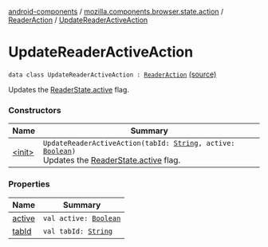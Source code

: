 [android-components](../../../index.md) / [mozilla.components.browser.state.action](../../index.md) / [ReaderAction](../index.md) / [UpdateReaderActiveAction](./index.md)

# UpdateReaderActiveAction

`data class UpdateReaderActiveAction : `[`ReaderAction`](../index.md) [(source)](https://github.com/mozilla-mobile/android-components/blob/master/components/browser/state/src/main/java/mozilla/components/browser/state/action/BrowserAction.kt#L462)

Updates the [ReaderState.active](../../../mozilla.components.browser.state.state/-reader-state/active.md) flag.

### Constructors

| Name | Summary |
|---|---|
| [&lt;init&gt;](-init-.md) | `UpdateReaderActiveAction(tabId: `[`String`](https://kotlinlang.org/api/latest/jvm/stdlib/kotlin/-string/index.html)`, active: `[`Boolean`](https://kotlinlang.org/api/latest/jvm/stdlib/kotlin/-boolean/index.html)`)`<br>Updates the [ReaderState.active](../../../mozilla.components.browser.state.state/-reader-state/active.md) flag. |

### Properties

| Name | Summary |
|---|---|
| [active](active.md) | `val active: `[`Boolean`](https://kotlinlang.org/api/latest/jvm/stdlib/kotlin/-boolean/index.html) |
| [tabId](tab-id.md) | `val tabId: `[`String`](https://kotlinlang.org/api/latest/jvm/stdlib/kotlin/-string/index.html) |
